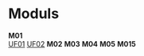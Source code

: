 # Moduls
**M01**<br>
<a href="https://github.com/Ruben-BT/Portfoli/tree/main/Portfoli/Moduls/MP01-Sistemes_Informàtics/UF01">UF01</a>
<a href="https://github.com/Ruben-BT/Portfoli/tree/main/Portfoli/Moduls/MP01-Sistemes_Informàtics/UF02">UF02</a>
**M02**
**M03**
**M04**
**M05**
**M015**
 
